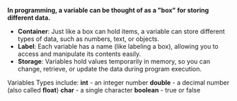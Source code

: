 **In programming, a variable can be thought of as a "box" for storing different data.**

- **Container**: Just like a box can hold items, a variable can store different types of data, such as numbers, text, or objects.
- **Label**: Each variable has a name (like labeling a box), allowing you to access and manipulate its contents easily.
- **Storage**: Variables hold values temporarily in memory, so you can change, retrieve, or update the data during program execution.

Variables Types include:
	**int** - an integer number
	**double** - a decimal number (also called **float**)
	**char** - a single character
	**boolean** - true or false